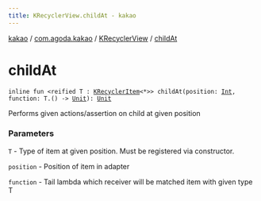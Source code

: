```yaml
---
title: KRecyclerView.childAt - kakao
---
```


[kakao](../../index.html) / [com.agoda.kakao](../index.html) / [KRecyclerView](index.html) / [childAt](.)

# childAt

`inline fun <reified T : `[`KRecyclerItem`](../-k-recycler-item/index.html)`<*>> childAt(position: `[`Int`](https://kotlinlang.org/api/latest/jvm/stdlib/kotlin/-int/index.html)`, function: T.() -> `[`Unit`](https://kotlinlang.org/api/latest/jvm/stdlib/kotlin/-unit/index.html)`): `[`Unit`](https://kotlinlang.org/api/latest/jvm/stdlib/kotlin/-unit/index.html)

Performs given actions/assertion on child at given position

### Parameters

`T` - Type of item at given position. Must be registered via constructor.

`position` - Position of item in adapter

`function` - Tail lambda which receiver will be matched item with given type T